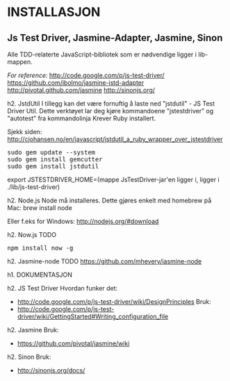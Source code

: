 INSTALLASJON
============
Js Test Driver, Jasmine-Adapter, Jasmine, Sinon
-----------------------------------------------
Alle TDD-relaterte JavaScript-bibliotek som er nødvendige ligger i lib-mappen.

*For reference:*
http://code.google.com/p/js-test-driver/
https://github.com/ibolmo/jasmine-jstd-adapter
http://pivotal.github.com/jasmine
http://sinonjs.org/

h2. JstdUtil
I tillegg kan det være fornuftig å laste ned "jstdutil" - JS Test Driver Util. 
Dette verktøyet lar deg kjøre kommandoene "jstestdriver" og "autotest" fra kommandolinja
Krever Ruby installert.

Sjekk siden: http://cjohansen.no/en/javascript/jstdutil_a_ruby_wrapper_over_jstestdriver
<pre>
sudo gem update --system
sudo gem install gemcutter
sudo gem install jstdutil
</pre>
export JSTESTDRIVER_HOME=(mappe JsTestDriver-jar'en ligger i, ligger i ./lib/js-test-driver)

h2. Node.js
Node må installeres. Dette gjøres enkelt med homebrew på Mac:
brew install node

Eller f.eks for Windows: http://nodejs.org/#download

h2. Now.js
TODO
<pre>
npm install now -g
</pre>

h2. Jasmine-node
TODO
https://github.com/mhevery/jasmine-node

h1. DOKUMENTASJON

h2. JS Test Driver
Hvordan funker det:
* http://code.google.com/p/js-test-driver/wiki/DesignPrinciples
Bruk:
* http://code.google.com/p/js-test-driver/wiki/GettingStarted#Writing_configuration_file

h2. Jasmine
Bruk:
* https://github.com/pivotal/jasmine/wiki
	
h2. Sinon
Bruk:
* http://sinonjs.org/docs/

